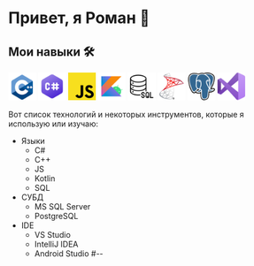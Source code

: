 # Привет, я Роман 👋

## Мои навыки 🛠️
<img src="https://github.com/yaeery/Images/blob/main/cpp.png" width="50"> <img src="https://github.com/yaeery/Images/blob/main/CSharp.png" width="50">
<img src="https://github.com/yaeery/Images/blob/main/JS.png" width="50">
<img src="https://github.com/yaeery/Images/blob/main/Kotlin.png" width="50">
<img src="https://github.com/yaeery/Images/blob/main/SQL.png" width="50">
<img src="https://github.com/yaeery/Images/blob/main/SQLS.png" width="50">
<img src="https://github.com/yaeery/Images/blob/main/Posg.png" width="50">
<img src="https://github.com/yaeery/Images/blob/main/VS.png" width="50">

Вот список технологий и некоторых инструментов, которые я использую или изучаю:

* Языки
  + С#
  + C++
  + JS
  + Kotlin
  + SQL
*  СУБД
    + MS SQL Server
    + PostgreSQL
*  IDE
    + VS Studio
    + IntelliJ IDEA
    + Android Studio
  #--
